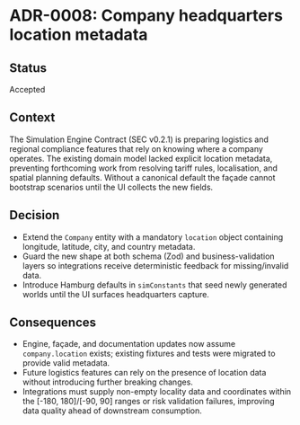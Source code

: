 # ADR-0008: Company headquarters location metadata

## Status
Accepted

## Context
The Simulation Engine Contract (SEC v0.2.1) is preparing logistics and
regional compliance features that rely on knowing where a company operates. The
existing domain model lacked explicit location metadata, preventing forthcoming
work from resolving tariff rules, localisation, and spatial planning defaults.
Without a canonical default the façade cannot bootstrap scenarios until the UI
collects the new fields.

## Decision
- Extend the `Company` entity with a mandatory `location` object containing
  longitude, latitude, city, and country metadata.
- Guard the new shape at both schema (Zod) and business-validation layers so
  integrations receive deterministic feedback for missing/invalid data.
- Introduce Hamburg defaults in `simConstants` that seed newly generated worlds
  until the UI surfaces headquarters capture.

## Consequences
- Engine, façade, and documentation updates now assume `company.location`
  exists; existing fixtures and tests were migrated to provide valid metadata.
- Future logistics features can rely on the presence of location data without
  introducing further breaking changes.
- Integrations must supply non-empty locality data and coordinates within the
  [-180, 180]/[-90, 90] ranges or risk validation failures, improving data
  quality ahead of downstream consumption.
